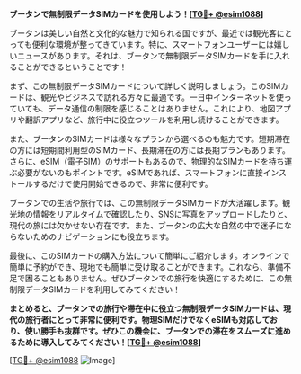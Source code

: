 **ブータンで無制限データSIMカードを使用しよう！[[TG💪+ @esim1088](https://t.me/s/esim1088)]**

ブータンは美しい自然と文化的な魅力で知られる国ですが、最近では観光客にとっても便利な環境が整ってきています。特に、スマートフォンユーザーには嬉しいニュースがあります。それは、ブータンで無制限データSIMカードを手に入れることができるということです！

まず、この無制限データSIMカードについて詳しく説明しましょう。このSIMカードは、観光やビジネスで訪れる方々に最適です。一日中インターネットを使っていても、データ通信の制限を感じることはありません。これにより、地図アプリや翻訳アプリなど、旅行中に役立つツールを利用し続けることができます。

また、ブータンのSIMカードは様々なプランから選べるのも魅力です。短期滞在の方には短期間利用型のSIMカード、長期滞在の方には長期プランもあります。さらに、eSIM（電子SIM）のサポートもあるので、物理的なSIMカードを持ち運ぶ必要がないのもポイントです。eSIMであれば、スマートフォンに直接インストールするだけで使用開始できるので、非常に便利です。

ブータンでの生活や旅行では、この無制限データSIMカードが大活躍します。観光地の情報をリアルタイムで確認したり、SNSに写真をアップロードしたりと、現代の旅には欠かせない存在です。また、ブータンの広大な自然の中で迷子にならないためのナビゲーションにも役立ちます。

最後に、このSIMカードの購入方法について簡単にご紹介します。オンラインで簡単に予約ができ、現地でも簡単に受け取ることができます。これなら、準備不足で困ることもありません。ぜひブータンでの旅行を快適にするために、この無制限データSIMカードを利用してみてください！

**まとめると、ブータンでの旅行や滞在中に役立つ無制限データSIMカードは、現代の旅行者にとって非常に便利です。物理SIMだけでなくeSIMも対応しており、使い勝手も抜群です。ぜひこの機会に、ブータンでの滞在をスムーズに進めるために導入してみてください！[[TG💪+ @esim1088](https://t.me/s/esim1088)]**

[[TG💪+ @esim1088](https://t.me/s/esim1088) ![Image](https://i.postimg.cc/Y0z9fWf4/image.png)]
